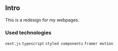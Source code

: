 ## Intro

This is a redesign for my webpages.


### Used technologies
`next.js` `typescript` `styled components`  `framer motion`
